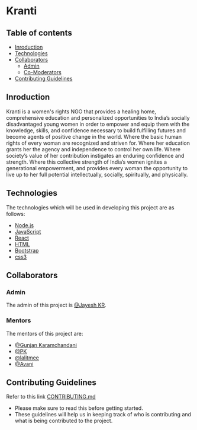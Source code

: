 # Kranti

## Table of contents

* [Inroduction](#inroduction)
* [Technologies](#technologies)
* [Collaborators](#collaborators)
    * [Admin](#admin)
    * [Co-Moderators](#co-moderators)
* [Contributing Guidelines](#contributing-guidelines)

## Inroduction

Kranti is a women's rights NGO that provides a healing home, comprehensive education and personalized opportunities to India’s socially disadvantaged young women in order to empower and equip them with the knowledge, skills, and confidence necessary to build fulfilling futures and become agents of positive change in the world. Where the basic human rights of every woman are recognized and striven for. Where her education grants her the agency and independence to control her own life. Where society’s value of her contribution instigates an enduring confidence and strength. Where this collective strength of India’s women ignites a generational empowerment, and provides every woman the opportunity to live up to her full potential intellectually, socially, spiritually, and physically.

## Technologies

The technologies which will be used in developing this project are as follows:

* [Node.js](https://nodejs.org/en/)
* [JavaScript](https://en.wikipedia.org/wiki/JavaScript)
* [React](https://reactjs.org/)
* [HTML](https://en.wikipedia.org/wiki/HTML)
* [Bootstrap](https://getbootstrap.com/)
* [css3](https://en.wikipedia.org/wiki/Cascading_Style_Sheets)

## Collaborators

### Admin

The admin of this project is [@Jayesh KR](https://github.com/jayeshkattar).

### Mentors

The mentors of this project are:

* [@Gunjan Karamchandani](https://github.com/troublemagnet)
* [@PK](https://github.com/Pratul1997)
* [@lalitmee](https://github.com/lalitmee)
* [@Avani](https://github.com/AvaniVerma)

## Contributing Guidelines

Refer to this link [CONTRIBUTING.md](https://github.com/GirlScriptSummerOfCode/Kranti/blob/master/CONTRIBUTING.md)

* Please make sure to read this before getting started.
* These guidelines will help us in keeping track of who is contributing and what is being contributed to the project.
